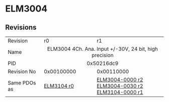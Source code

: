 # ELM3004

## Revisions
<table>
<tr>
<td>Revision</td>
<td>r0</td>
<td>r1</td>
</tr>
<tr>
<td>Name</td>
<td colspan=2 align="center">ELM3004 4Ch. Ana. Input +/-30V, 24 bit, high precision</td>
</tr>
<tr>
<td>PID</td>
<td colspan=2 align="center">0x50216dc9</td>
</tr>
<tr>
<td>Revision No</td>
<td>0x00100000</td>
<td>0x00110000</td>
</tr>
<tr>
<td>Same PDOs as</td>
<td><a href="ELM3104.md">ELM3104 r0</a></td>
<td><a href="ELM3004-0000.md">ELM3004-0000 r2</a><br/><a href="ELM3004-0030.md">ELM3004-0030 r2</a><br/><a href="ELM3104-0000.md">ELM3104-0000 r1</a></td>
</tr>
</table>
